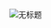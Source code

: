 ![无标题](https://user-images.githubusercontent.com/56379080/147042631-fb11aca7-834b-4eb4-8ff3-751bd883c04e.png)

